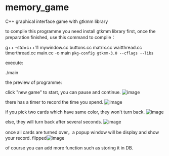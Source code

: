 # memory_game
C++ graphical interface game with gtkmm library

to compile this programme you need install gtkmm library first, once the preparation finished, use this command to compile：

g++ -std=c++11 mywindow.cc buttons.cc matrix.cc waitthread.cc timerthread.cc main.cc -o main `pkg-config gtkmm-3.0 --cflags --libs`

execute:

./main

the preview of programme:

click "new game" to start, you can pause and continue.
![image](https://github.com/ziqidong/memory_game/raw/master/images/1.png)

there has a timer to record the time you spend.
![image](https://github.com/ziqidong/memory_game/raw/master/images/2.png)

if you pick two cards which have same color, they won't turn back.
![image](https://github.com/ziqidong/memory_game/raw/master/images/3.png)

else, they will turn back after several seconds.
![image](https://github.com/ziqidong/memory_game/raw/master/images/4.png)

once all cards are turned over，a popup window will be display and show your record.
flipped![image](https://github.com/ziqidong/memory_game/raw/master/images/5.png)

of course you can add more function such as storing it in DB.
